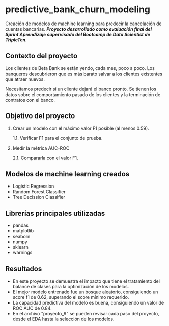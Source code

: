 # predictive_bank_churn_modeling
Creación de modelos de machine learning para predecir la cancelación de cuentas bancarias. 
***Proyecto desarrollado como evaluación final del Sprint Aprendizaje supervisado del Bootcamp de Data Scientist de TripleTen.***

## Contexto del proyecto
Los clientes de Beta Bank se están yendo, cada mes, poco a poco. Los banqueros descubrieron que es más barato salvar a los clientes existentes que atraer nuevos.

Necesitamos predecir si un cliente dejará el banco pronto. Se tienen los datos sobre el comportamiento pasado de los clientes y la terminación de contratos con el banco.

## Objetivo del proyecto
1. Crear un modelo con el máximo valor F1 posible (al menos 0.59).

    1.1. Verificar F1 para el conjunto de prueba. 

2. Medir la métrica AUC-ROC

    2.1. Compararla con el valor F1.

## Modelos de machine learning creados
- Logistic Regression
- Random Forest Classifier
- Tree Decission Classifier 

## Librerías principales utilizadas
- pandas
- matplotlib
- seaborn
- numpy
- sklearn
- warnings

## Resultados
- En este proyecto se demuestra el impacto que tiene el tratamiento del balance de clases para la optimización de los modelos.
- El mejor modelo entrenado fue un bosque aleatorio, consiguiendo un score f1 de 0.62, superando el score mínimo requerido.
- La capacidad predictiva del modelo es buena, consiguiendo un valor de ROC AUC de 0.84.
- En el archivo "proyecto_9" se pueden revisar cada paso del proyecto, desde el EDA hasta la selección de los modelos.